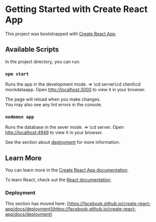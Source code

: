 # Getting Started with Create React App

This project was bootstrapped with [Create React App](https://github.com/Vhighc/graphQLReactMockDataApp.git).

## Available Scripts

In the project directory, you can run:

### `npm start` 

Runs the app in the development mode. => \cd server\cd client\cd mockdataapp.
Open [http://localhost:3000](http://localhost:3000) to view it in your browser.

The page will reload when you make changes.\
You may also see any lint errors in the console.


### `nodemon app`

Runs the database in the sever mode. => \cd server.
Open [http://localhost:4949](http://localhost:3000) to view it in your browser.


See the section about [deployment](https://facebook.github.io/create-react-app/docs/deployment) for more information.



## Learn More

You can learn more in the [Create React App documentation](https://github.com/Vhighc/graphQLReactMockDataApp.git).

To learn React, check out the [React documentation](https://reactjs.org/).



### Deployment

This section has moved here: [https://facebook.github.io/create-react-app/docs/deployment](https://facebook.github.io/create-react-app/docs/deployment)

